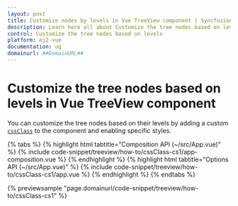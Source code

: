 ```yaml
---
layout: post
title: Customize nodes by levels in Vue TreeView component | Syncfusion
description: Learn here all about Customize the tree nodes based on levels in Syncfusion Vue TreeView component of Syncfusion Essential JS 2 and more.
control: Customize the tree nodes based on levels 
platform: ej2-vue
documentation: ug
domainurl: ##DomainURL##
---
```


# Customize the tree nodes based on levels in Vue TreeView component

You can customize the tree nodes based on their levels by adding a custom [`cssClass`](https://helpej2.syncfusion.com/vue/documentation/api/treeview#cssclass) to the component and enabling specific styles.

{% tabs %}
{% highlight html tabtitle="Composition API (~/src/App.vue)" %}
{% include code-snippet/treeview/how-to/cssClass-cs1/app-composition.vue %}
{% endhighlight %}
{% highlight html tabtitle="Options API (~/src/App.vue)" %}
{% include code-snippet/treeview/how-to/cssClass-cs1/app.vue %}
{% endhighlight %}
{% endtabs %}
        
{% previewsample "page.domainurl/code-snippet/treeview/how-to/cssClass-cs1" %}